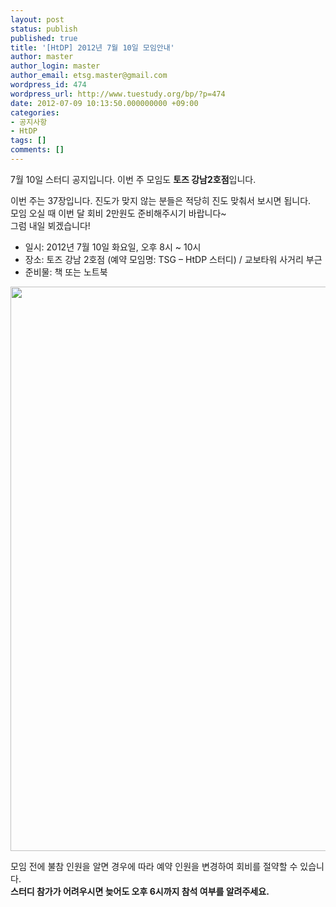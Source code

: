 ```yaml
---
layout: post
status: publish
published: true
title: '[HtDP] 2012년 7월 10일 모임안내'
author: master
author_login: master
author_email: etsg.master@gmail.com
wordpress_id: 474
wordpress_url: http://www.tuestudy.org/bp/?p=474
date: 2012-07-09 10:13:50.000000000 +09:00
categories:
- 공지사항
- HtDP
tags: []
comments: []
---
```

<p>7월 10일 스터디 공지입니다. 이번 주 모임도 <strong>토즈 강남2호점</strong>입니다.</p>

<p>이번 주는 37장입니다. 진도가 맞지 않는 분들은 적당히 진도 맞춰서 보시면 됩니다.<br />
모임 오실 때 이번 달 회비 2만원도 준비해주시기 바랍니다~<br />
그럼 내일 뵈겠습니다!</p>

<ul>
<li>일시: 2012년 7월 10일 화요일, 오후 8시 ~ 10시</li>
<li>장소: 토즈 강남 2호점 (예약 모임명: TSG – HtDP 스터디) / 교보타워 사거리 부근</li>
<li>준비물: 책 또는 노트북</li>
</ul>

<p><a href="http://www.tuestudy.org/bp/wp-content/uploads/2012/01/TOZ_강남2호점.jpg"><img src="http://www.tuestudy.org/bp/wp-content/uploads/2012/01/TOZ_강남2호점.jpg" alt="" title="TOZ_강남2호점" width="706" height="903" class="alignnone size-full wp-image-47" /></a></p>

<p>모임 전에 불참 인원을 알면 경우에 따라 예약 인원을 변경하여 회비를 절약할 수 있습니다.<br />
<strong>스터디 참가가 어려우시면 늦어도 오후 6시까지 참석 여부를 알려주세요.</strong></p>
